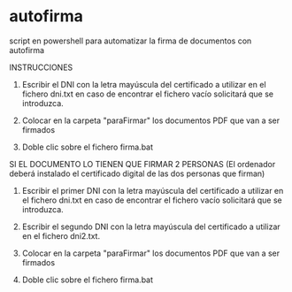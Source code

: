 # autofirma
script en powershell para automatizar la firma de documentos con autofirma

INSTRUCCIONES

1. Escribir el DNI con la letra mayúscula del certificado a utilizar en el fichero dni.txt en caso de encontrar el fichero vacío solicitará que se introduzca.

2. Colocar en la carpeta "paraFirmar" los documentos PDF que van a ser firmados

3. Doble clic sobre el fichero firma.bat


SI EL DOCUMENTO LO TIENEN QUE FIRMAR 2 PERSONAS
(El ordenador deberá instalado el certificado digital de las dos personas que firman)

1. Escribir el  primer DNI con la letra mayúscula del certificado a utilizar en el fichero dni.txt en caso de encontrar el fichero vacío solicitará que se introduzca.

2. Escribir el segundo DNI con la letra mayúscula del certificado a utilizar en el fichero dni2.txt.

3. Colocar en la carpeta "paraFirmar" los documentos PDF que van a ser firmados

4. Doble clic sobre el fichero firma.bat

